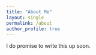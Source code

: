 ```yaml
---
title: "About Me"
layout: single
permalink: /about
author_profile: true
---
```


I do promise to write this up soon.